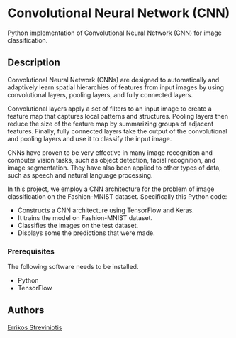 # Convolutional Neural Network (CNN)
Python implementation of Convolutional Neural Network (CNN) for image classification.


## Description
Convolutional Neural Network (CNNs) are designed to automatically and adaptively learn spatial hierarchies of features from input images by using convolutional layers, pooling layers, and fully connected layers.

Convolutional layers apply a set of filters to an input image to create a feature map that captures local patterns and structures. Pooling layers then reduce the size of the feature map by summarizing groups of adjacent features. Finally, fully connected layers take the output of the convolutional and pooling layers and use it to classify the input image.

CNNs have proven to be very effective in many image recognition and computer vision tasks, such as object detection, facial recognition, and image segmentation. They have also been applied to other types of data, such as speech and natural language processing.

In this project, we employ a CNN architecture for the problem of image classification on the Fashion-MNIST dataset. Specifically this Python code:

- Constructs a CNN architecture using TensorFlow and Keras.
- It trains the model on Fashion-MNIST dataset.
- Classifies the images on the test dataset.
- Displays some the predictions that were made.

### Prerequisites

The following software needs to be installed.

- Python
- TensorFlow

## Authors

[Errikos Streviniotis](https://www.linkedin.com/in/errikos-streviniotis/)
